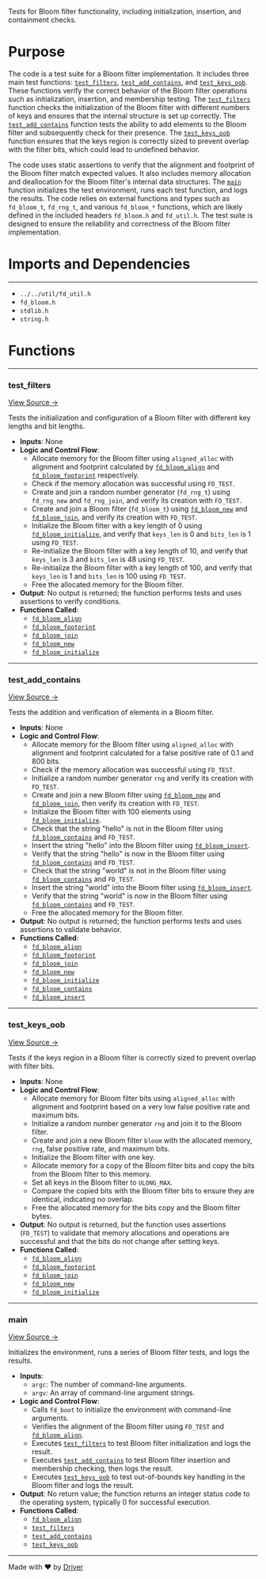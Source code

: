 <!--------------------------------------------------------------------------------->
<!-- IMPORTANT: This file is auto-generated by Driver (https://driver.ai). -------->
<!-- Manual edits may be overwritten on future commits. --------------------------->
<!--------------------------------------------------------------------------------->

Tests for Bloom filter functionality, including initialization, insertion, and containment checks.

# Purpose
The code is a test suite for a Bloom filter implementation. It includes three main test functions: [`test_filters`](<#test_filters>), [`test_add_contains`](<#test_add_contains>), and [`test_keys_oob`](<#test_keys_oob>). These functions verify the correct behavior of the Bloom filter operations such as initialization, insertion, and membership testing. The [`test_filters`](<#test_filters>) function checks the initialization of the Bloom filter with different numbers of keys and ensures that the internal structure is set up correctly. The [`test_add_contains`](<#test_add_contains>) function tests the ability to add elements to the Bloom filter and subsequently check for their presence. The [`test_keys_oob`](<#test_keys_oob>) function ensures that the keys region is correctly sized to prevent overlap with the filter bits, which could lead to undefined behavior.

The code uses static assertions to verify that the alignment and footprint of the Bloom filter match expected values. It also includes memory allocation and deallocation for the Bloom filter's internal data structures. The [`main`](<#main>) function initializes the test environment, runs each test function, and logs the results. The code relies on external functions and types such as `fd_bloom_t`, `fd_rng_t`, and various `fd_bloom_*` functions, which are likely defined in the included headers `fd_bloom.h` and `fd_util.h`. The test suite is designed to ensure the reliability and correctness of the Bloom filter implementation.
# Imports and Dependencies

---
- `../../util/fd_util.h`
- `fd_bloom.h`
- `stdlib.h`
- `string.h`


# Functions

---
### test\_filters<!-- {{#callable:test_filters}} -->
[View Source →](<../../../../../src/flamenco/gossip/test_bloom.c#L13>)

Tests the initialization and configuration of a Bloom filter with different key lengths and bit lengths.
- **Inputs**: None
- **Logic and Control Flow**:
    - Allocate memory for the Bloom filter using `aligned_alloc` with alignment and footprint calculated by [`fd_bloom_align`](<fd_bloom.c.md#fd_bloom_align>) and [`fd_bloom_footprint`](<fd_bloom.c.md#fd_bloom_footprint>) respectively.
    - Check if the memory allocation was successful using `FD_TEST`.
    - Create and join a random number generator (`fd_rng_t`) using `fd_rng_new` and `fd_rng_join`, and verify its creation with `FD_TEST`.
    - Create and join a Bloom filter (`fd_bloom_t`) using [`fd_bloom_new`](<fd_bloom.c.md#fd_bloom_new>) and [`fd_bloom_join`](<fd_bloom.c.md#fd_bloom_join>), and verify its creation with `FD_TEST`.
    - Initialize the Bloom filter with a key length of 0 using [`fd_bloom_initialize`](<fd_bloom.c.md#fd_bloom_initialize>), and verify that `keys_len` is 0 and `bits_len` is 1 using `FD_TEST`.
    - Re-initialize the Bloom filter with a key length of 10, and verify that `keys_len` is 3 and `bits_len` is 48 using `FD_TEST`.
    - Re-initialize the Bloom filter with a key length of 100, and verify that `keys_len` is 1 and `bits_len` is 100 using `FD_TEST`.
    - Free the allocated memory for the Bloom filter.
- **Output**: No output is returned; the function performs tests and uses assertions to verify conditions.
- **Functions Called**:
    - [`fd_bloom_align`](<fd_bloom.c.md#fd_bloom_align>)
    - [`fd_bloom_footprint`](<fd_bloom.c.md#fd_bloom_footprint>)
    - [`fd_bloom_join`](<fd_bloom.c.md#fd_bloom_join>)
    - [`fd_bloom_new`](<fd_bloom.c.md#fd_bloom_new>)
    - [`fd_bloom_initialize`](<fd_bloom.c.md#fd_bloom_initialize>)


---
### test\_add\_contains<!-- {{#callable:test_add_contains}} -->
[View Source →](<../../../../../src/flamenco/gossip/test_bloom.c#L39>)

Tests the addition and verification of elements in a Bloom filter.
- **Inputs**: None
- **Logic and Control Flow**:
    - Allocate memory for the Bloom filter using `aligned_alloc` with alignment and footprint calculated for a false positive rate of 0.1 and 800 bits.
    - Check if the memory allocation was successful using `FD_TEST`.
    - Initialize a random number generator `rng` and verify its creation with `FD_TEST`.
    - Create and join a new Bloom filter using [`fd_bloom_new`](<fd_bloom.c.md#fd_bloom_new>) and [`fd_bloom_join`](<fd_bloom.c.md#fd_bloom_join>), then verify its creation with `FD_TEST`.
    - Initialize the Bloom filter with 100 elements using [`fd_bloom_initialize`](<fd_bloom.c.md#fd_bloom_initialize>).
    - Check that the string "hello" is not in the Bloom filter using [`fd_bloom_contains`](<fd_bloom.c.md#fd_bloom_contains>) and `FD_TEST`.
    - Insert the string "hello" into the Bloom filter using [`fd_bloom_insert`](<fd_bloom.c.md#fd_bloom_insert>).
    - Verify that the string "hello" is now in the Bloom filter using [`fd_bloom_contains`](<fd_bloom.c.md#fd_bloom_contains>) and `FD_TEST`.
    - Check that the string "world" is not in the Bloom filter using [`fd_bloom_contains`](<fd_bloom.c.md#fd_bloom_contains>) and `FD_TEST`.
    - Insert the string "world" into the Bloom filter using [`fd_bloom_insert`](<fd_bloom.c.md#fd_bloom_insert>).
    - Verify that the string "world" is now in the Bloom filter using [`fd_bloom_contains`](<fd_bloom.c.md#fd_bloom_contains>) and `FD_TEST`.
    - Free the allocated memory for the Bloom filter.
- **Output**: No output is returned; the function performs tests and uses assertions to validate behavior.
- **Functions Called**:
    - [`fd_bloom_align`](<fd_bloom.c.md#fd_bloom_align>)
    - [`fd_bloom_footprint`](<fd_bloom.c.md#fd_bloom_footprint>)
    - [`fd_bloom_join`](<fd_bloom.c.md#fd_bloom_join>)
    - [`fd_bloom_new`](<fd_bloom.c.md#fd_bloom_new>)
    - [`fd_bloom_initialize`](<fd_bloom.c.md#fd_bloom_initialize>)
    - [`fd_bloom_contains`](<fd_bloom.c.md#fd_bloom_contains>)
    - [`fd_bloom_insert`](<fd_bloom.c.md#fd_bloom_insert>)


---
### test\_keys\_oob<!-- {{#callable:test_keys_oob}} -->
[View Source →](<../../../../../src/flamenco/gossip/test_bloom.c#L66>)

Tests if the keys region in a Bloom filter is correctly sized to prevent overlap with filter bits.
- **Inputs**: None
- **Logic and Control Flow**:
    - Allocate memory for Bloom filter bits using `aligned_alloc` with alignment and footprint based on a very low false positive rate and maximum bits.
    - Initialize a random number generator `rng` and join it to the Bloom filter.
    - Create and join a new Bloom filter `bloom` with the allocated memory, `rng`, false positive rate, and maximum bits.
    - Initialize the Bloom filter with one key.
    - Allocate memory for a copy of the Bloom filter bits and copy the bits from the Bloom filter to this memory.
    - Set all keys in the Bloom filter to `ULONG_MAX`.
    - Compare the copied bits with the Bloom filter bits to ensure they are identical, indicating no overlap.
    - Free the allocated memory for the bits copy and the Bloom filter bytes.
- **Output**: No output is returned, but the function uses assertions (`FD_TEST`) to validate that memory allocations and operations are successful and that the bits do not change after setting keys.
- **Functions Called**:
    - [`fd_bloom_align`](<fd_bloom.c.md#fd_bloom_align>)
    - [`fd_bloom_footprint`](<fd_bloom.c.md#fd_bloom_footprint>)
    - [`fd_bloom_join`](<fd_bloom.c.md#fd_bloom_join>)
    - [`fd_bloom_new`](<fd_bloom.c.md#fd_bloom_new>)
    - [`fd_bloom_initialize`](<fd_bloom.c.md#fd_bloom_initialize>)


---
### main<!-- {{#callable:main}} -->
[View Source →](<../../../../../src/flamenco/gossip/test_bloom.c#L92>)

Initializes the environment, runs a series of Bloom filter tests, and logs the results.
- **Inputs**:
    - `argc`: The number of command-line arguments.
    - `argv`: An array of command-line argument strings.
- **Logic and Control Flow**:
    - Calls `fd_boot` to initialize the environment with command-line arguments.
    - Verifies the alignment of the Bloom filter using `FD_TEST` and [`fd_bloom_align`](<fd_bloom.c.md#fd_bloom_align>).
    - Executes [`test_filters`](<#test_filters>) to test Bloom filter initialization and logs the result.
    - Executes [`test_add_contains`](<#test_add_contains>) to test Bloom filter insertion and membership checking, then logs the result.
    - Executes [`test_keys_oob`](<#test_keys_oob>) to test out-of-bounds key handling in the Bloom filter and logs the result.
- **Output**: No return value; the function returns an integer status code to the operating system, typically 0 for successful execution.
- **Functions Called**:
    - [`fd_bloom_align`](<fd_bloom.c.md#fd_bloom_align>)
    - [`test_filters`](<#test_filters>)
    - [`test_add_contains`](<#test_add_contains>)
    - [`test_keys_oob`](<#test_keys_oob>)



---
Made with ❤️ by [Driver](https://www.driver.ai/)